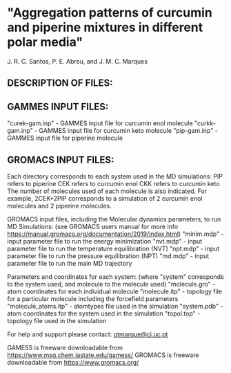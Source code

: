 # "Aggregation patterns of curcumin and piperine mixtures in different polar media"

J. R. C. Santos, P. E. Abreu, and J. M. C. Marques



## DESCRIPTION OF FILES:



## GAMMES INPUT FILES:
"curek-gam.inp"  - GAMMES input file for curcumin enol molecule
"curkk-gam.inp"  - GAMMES input file for curcumin keto molecule
"pip-gam.inp"    - GAMMES input file for piperine molecule



## GROMACS INPUT FILES:
Each directory corresponds to each system used in the MD simulations:
PIP refers to piperine
CEK refers to curcumin enol
CKK refers to curcumin keto
The number of molecules used of each molecule is also indicated.
For example, 2CEK+2PIP corresponds to a simulation of 2 curcumin enol molecules and 2 piperine molecules.

GROMACS input files, including the Molecular dynamics parameters, to run MD Simulations:
(see GROMACS users manual for more info https://manual.gromacs.org/documentation/2019/index.html)
"minim.mdp" - input parameter file to run the energy minimization
"nvt.mdp"   - input parameter file to run the temperature equilibration (NVT)
"npt.mdp"   - input parameter file to run the pressure equilibration (NPT)
"md.mdp"    - input parameter file to run the main MD trajectory

Parameters and coordinates for each system:
(where "system" corresponds to the system used, and molecule to the molecule used)
"molecule.gro"       - atom coordinates for each individual molecule
"molecule.itp"       - topology file for a particular molecule including the forcefield parameters 
"molecule_atoms.itp" - atomtypes file used in the simulation
"system.pdb"         - atom coordinates for the system used in the simulation
"topol.top"          - topology file used in the simulation



For help and support please contact: qtmarque@ci.uc.pt

GAMESS is freeware downloadable from https://www.msg.chem.iastate.edu/gamess/
GROMACS is freeware downloadable from https://www.gromacs.org/
